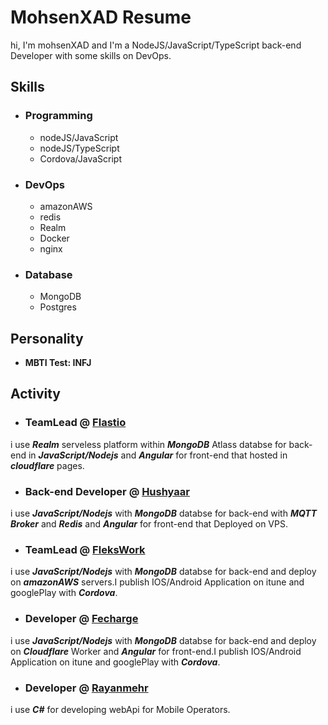 # MohsenXAD Resume

hi, I'm mohsenXAD and I'm a NodeJS/JavaScript/TypeScript back-end Developer with some skills on DevOps.

## Skills

- ### Programming

  - nodeJS/JavaScript
  - nodeJS/TypeScript
  - Cordova/JavaScript

- ### DevOps

  - amazonAWS
  - redis
  - Realm
  - Docker
  - nginx
 
- ### Database

  - MongoDB
  - Postgres

## Personality

- **MBTI Test: INFJ**

## Activity

- ### TeamLead @ [Flastio](https://flastio.com/)

i use ***Realm*** serveless platform within ***MongoDB*** Atlass databse for back-end in ***JavaScript/Nodejs*** and ***Angular*** for front-end that hosted in ***cloudflare*** pages.

- ### Back-end Developer @ [Hushyaar](https://hushyaar.ir)

i use ***JavaScript/Nodejs*** with ***MongoDB*** databse for back-end with ***MQTT Broker*** and ***Redis*** and ***Angular*** for front-end that Deployed on VPS.

- ### TeamLead @ [FleksWork](https://flekswork.com/)

i use ***JavaScript/Nodejs*** with ***MongoDB*** databse for back-end and deploy on ***amazonAWS*** servers.I publish IOS/Android Application on itune and googlePlay with ***Cordova***.

- ### Developer @ [Fecharge](https://fecharge.ir)

i use ***JavaScript/Nodejs*** with ***MongoDB*** databse for back-end and deploy on ***Cloudflare*** Worker and ***Angular*** for front-end.I publish IOS/Android Application on itune and googlePlay with ***Cordova***.

- ### Developer @ [Rayanmehr](https://www.rayanmehr.co.ir/)

i use ***C#*** for developing webApi for Mobile Operators.

